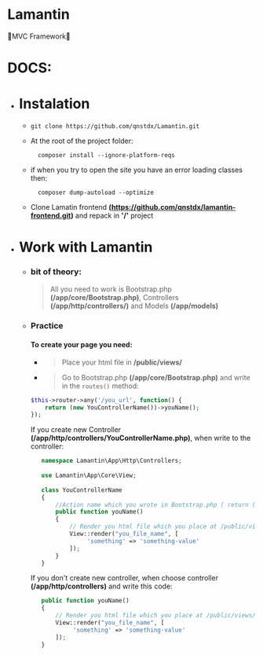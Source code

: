 # Lamantin
🐘MVC Framework🐘

# DOCS:
* # Instalation
  * ```shell script 
    git clone https://github.com/qnstdx/Lamantin.git
  * At the root of the project folder: 
    ```shell script
      composer install --ignore-platform-reqs
    ```
  * if when you try to open the site you have an error loading classes then: 
      ```shell script
        composer dump-autoload --optimize
      ```
  * Clone Lamatin frontend **(https://github.com/qnstdx/lamantin-frontend.git)** and repack in **'/'** project
  
* # Work with Lamantin
  * ### bit of theory:
    >All you need to work is Bootstrap.php **(/app/core/Bootstrap.php)**, Controllers **(/app/http/controllers/)** and Models **(/app/models)**
  * ### Practice
    #### To create your page you need:
    * >Place your html file in **/public/views/**
    * >Go to Bootstrap.php **(/app/core/Bootstrap.php)** and write in the ```routes()``` method: 
    ```php
    $this->router->any('/you_url', function() {
        return (new YouControllerName())->youName();
    });
    ```
    
    If you create new Controller **(/app/http/controllers/YouControllerName.php)**, when write to the controller:
    ```php
       namespace Lamantin\App\Http\Controllers;
       
       use Lamantin\App\Core\View;
       
       class YouControllerName
       {
           //Action name which you wrote in Bootstrap.php ( return (new YouControllerName())->name() )
           public function youName()
           {
               // Render you html file which you place at /public/views/
               View::render("you_file_name", [
                    'something' => 'something-value'
               ]);
           }
       }
    ```
    If you don't create new controller, when choose controller **(/app/http/controllers)** and write this code:
    ```php
       public function youName()
       {
           // Render you html file which you place at /public/views/
           View::render("you_file_name", [
                'something' => 'something-value'
           ]); 
       }
    ```
